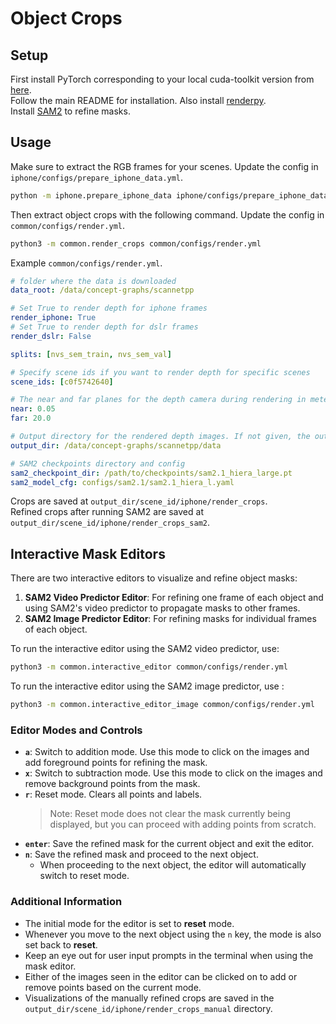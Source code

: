 # Object Crops

## Setup
First install PyTorch corresponding to your local cuda-toolkit version from [here](https://pytorch.org/get-started/locally/).   
Follow the main README for installation. Also install [renderpy](https://github.com/liu115/renderpy).   
Install [SAM2](https://github.com/facebookresearch/segment-anything-2/tree/main) to refine masks.

## Usage
Make sure to extract the RGB frames for your scenes. Update the config in `iphone/configs/prepare_iphone_data.yml`.

```bash
python -m iphone.prepare_iphone_data iphone/configs/prepare_iphone_data.yml
```

Then extract object crops with the following command. Update the config in `common/configs/render.yml`.

```bash
python3 -m common.render_crops common/configs/render.yml
```

Example `common/configs/render.yml`.
```yaml
# folder where the data is downloaded
data_root: /data/concept-graphs/scannetpp

# Set True to render depth for iphone frames
render_iphone: True
# Set True to render depth for dslr frames
render_dslr: False

splits: [nvs_sem_train, nvs_sem_val]

# Specify scene ids if you want to render depth for specific scenes
scene_ids: [c0f5742640]

# The near and far planes for the depth camera during rendering in meters.
near: 0.05
far: 20.0

# Output directory for the rendered depth images. If not given, the output will be saved to data folder in data_root
output_dir: /data/concept-graphs/scannetpp/data

# SAM2 checkpoints directory and config
sam2_checkpoint_dir: /path/to/checkpoints/sam2.1_hiera_large.pt
sam2_model_cfg: configs/sam2.1/sam2.1_hiera_l.yaml
```

Crops are saved at `output_dir/scene_id/iphone/render_crops`.   
Refined crops after running SAM2 are saved at `output_dir/scene_id/iphone/render_crops_sam2`.

## Interactive Mask Editors

There are two interactive editors to visualize and refine object masks:

1. **SAM2 Video Predictor Editor**: For refining one frame of each object and using SAM2's video predictor to propagate masks to other frames.
2. **SAM2 Image Predictor Editor**: For refining masks for individual frames of each object.

To run the interactive editor using the SAM2 video predictor, use:

```bash
python3 -m common.interactive_editor common/configs/render.yml
```

To run the interactive editor using the SAM2 image predictor, use :

```bash
python3 -m common.interactive_editor_image common/configs/render.yml
```

### Editor Modes and Controls

- **`a`**: Switch to addition mode. Use this mode to click on the images and add foreground points for refining the mask.
- **`x`**: Switch to subtraction mode. Use this mode to click on the images and remove background points from the mask.
- **`r`**: Reset mode. Clears all points and labels. 
  > Note: Reset mode does not clear the mask currently being displayed, but you can proceed with adding points from scratch.
- **`enter`**: Save the refined mask for the current object and exit the editor.
- **`n`**: Save the refined mask and proceed to the next object.
	- When proceeding to the next object, the editor will automatically switch to reset mode.

### Additional Information

- The initial mode for the editor is set to **reset** mode.
- Whenever you move to the next object using the `n` key, the mode is also set back to **reset**.
- Keep an eye out for user input prompts in the terminal when using the mask editor.
- Either of the images seen in the editor can be clicked on to add or remove points based on the current mode.
- Visualizations of the manually refined crops are saved in the `output_dir/scene_id/iphone/render_crops_manual` directory.
